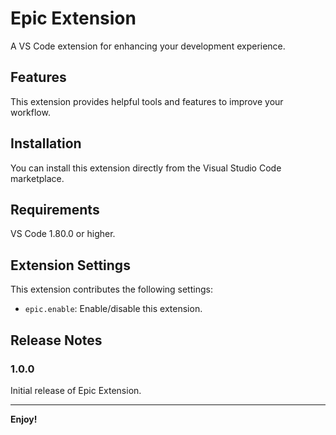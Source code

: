 # Epic Extension

A VS Code extension for enhancing your development experience.

## Features

This extension provides helpful tools and features to improve your workflow.

## Installation

You can install this extension directly from the Visual Studio Code marketplace.

## Requirements

VS Code 1.80.0 or higher.

## Extension Settings

This extension contributes the following settings:

* `epic.enable`: Enable/disable this extension.

## Release Notes

### 1.0.0

Initial release of Epic Extension.

---

**Enjoy!**
